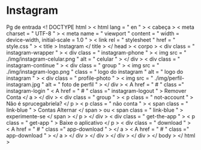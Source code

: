 # Instagram
Pg de entrada
<! DOCTYPE html >
< html  lang = " en " >
< cabeça >
    < meta  charset = " UTF-8 " >
    < meta  name = " viewport " content = " width = device-width, initial-scale = 1.0 " >
    < link  rel = " stylesheet " href = " style.css " >
    < title > Instagram </ title >
</ head >
< corpo >
    < div  class = " instagram-wrapper " >
        < div  class = " instagram-phone " >
            < img  src = " ./img/instagram-celular.png " alt = " celular " >
        </ div >
        < div  class = " instagram-continue " >
            < div  class = " group " >
                < img  src = " ./img/instagram-logo.png " class = " logo do instagram " alt = " logo do instagram " >
                < div  class = " profile-photo " >
                    < img  src = " ./img/perfil-instagram.jpg " alt = " foto de perfil " >
                </ div >
                < A  href = " # " class =" instagram-login " 
                < A  href = " # " class =" instagram-logout " > Remover Conta </ a >
            </ div >
            < div  class = " group " >
                < p  class = " not-account " > Não é sprucegabriela? </ p >
                < p  class = " não conta " >
                    < span  class = " link-blue " > Contas Alternar </ span >
                    ou
                    < span  class = " link-blue " > experimente-se </ span >
                </ p >
            </ div >
            < div  class = " get-the-app " >
                < p  class = " get-app " > Baixe o aplicativo </ p >
                < div  class = " download " >
                    < A  href = " # " class =" app-download " > </ a >
                    < A  href = " # " class =" app-download " > </ a >
                </ div >
            </ div >
        </ div >
    </ div >
</ body >
</ html >
